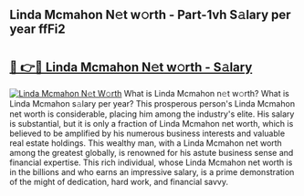 ## Linda Mcmahon N𝚎t w𝚘rth - Part-1vh S𝚊lary per year ffFi2

# <h2><a href="http://gc2vt2s.nevu.top/?p=Linda+Mcmahon">🔗 👉🔴 Linda Mcmahon N𝚎t w𝚘rth - S𝚊lary</a></h2>

[![Linda Mcmahon N𝚎t W𝚘rth](https://i.imgur.com/Oavwk0R.jpeg)](http://gc2vt2s.nevu.top/?p=Linda+Mcmahon)
What is Linda Mcmahon n𝚎t w𝚘rth? What is Linda Mcmahon s𝚊lary per year?
This prosperous person's Linda Mcmahon net worth is considerable, placing him among the industry's elite. His salary is substantial, but it is only a fraction of Linda Mcmahon net worth, which is believed to be amplified by his numerous business interests and valuable real estate holdings. This wealthy man, with a Linda Mcmahon net worth among the greatest globally, is renowned for his astute business sense and financial expertise. This rich individual, whose Linda Mcmahon net worth is in the billions and who earns an impressive salary, is a prime demonstration of the might of dedication, hard work, and financial savvy.
